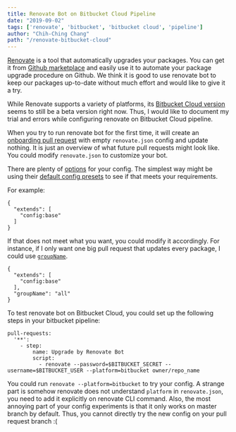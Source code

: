 ```yaml
---
title: Renovate Bot on Bitbucket Cloud Pipeline
date: "2019-09-02"
tags: ['renovate', 'bitbucket', 'bitbucket cloud', 'pipeline']
author: "Chih-Ching Chang"
path: "/renovate-bitbucket-cloud"
---
```


[Renovate](https://github.com/renovatebot/renovate) is a tool that automatically upgrades your packages. You can get it from [Github marketplace](https://github.com/marketplace/renovate) and easily use it to automate your package upgrade procedure on Github. We think it is good to use renovate bot to keep our packages up-to-date without much effort and would like to give it a try.

While Renovate supports a variety of platforms, its [Bitbucket Cloud version](https://github.com/renovatebot/renovate/tree/master/lib/platform/bitbucket) seems to still be a beta version right now. Thus, I would like to document my trial and errors while configuring renovate on Bitbucket Cloud pipeline.

When you try to run renovate bot for the first time, it will create an [onboarding pull request](https://docs.renovatebot.com/configure-renovate/) with empty `renovate.json` config and update nothing. It is just an overview of what future pull requests might look like. You could modify `renovate.json` to customize your bot.

There are plenty of [options](https://docs.renovatebot.com/configuration-options/) for your config. The simplest way might be using their [default config presets](https://docs.renovatebot.com/presets-config/) to see if that meets your requirements.

For example:

```
{
  "extends": [
    "config:base"
  ]
}
```

If that does not meet what you want, you could modify it accordingly. For instance, if I only want one big pull request that updates every package, I could use [`groupName`](https://docs.renovatebot.com/configuration-options/#groupname).

```
{
  "extends": [
    "config:base"
  ],
  "groupName": "all"
}
```

To test renovate bot on Bitbucket Cloud, you could set up the following steps in your bitbucket pipeline:

```
pull-requests:
  '**':
    - step:
        name: Upgrade by Renovate Bot
        script:
          - renovate --password=$BITBUCKET_SECRET --username=$BITBUCKET_USER --platform=bitbucket owner/repo_name

```

You could run `renovate --platform=bitbucket` to try your config. A strange part is somehow renovate does not understand `platform` in `renovate.json`, you need to add it explicitly on renovate CLI command.
Also, the most annoying part of your config experiments is that it only works on master branch by default. Thus, you cannot directly try the new config on your pull request branch :(